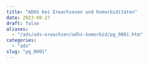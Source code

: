 ```yaml
---
title: "ADHS bei Erwachsenen und Komorbiditäten"
date: 2023-08-27
draft: false
aliases:
  - "/ads/ads-erwachsen/adhs-komorbid/pg_0001.htm"
categories:
  - "ads"
slug: "pg_0001"
---
```


